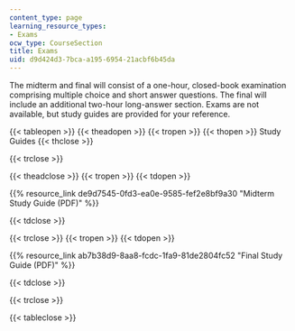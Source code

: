 ```yaml
---
content_type: page
learning_resource_types:
- Exams
ocw_type: CourseSection
title: Exams
uid: d9d424d3-7bca-a195-6954-21acbf6b45da
---
```


The midterm and final will consist of a one-hour, closed-book examination comprising multiple choice and short answer questions. The final will include an additional two-hour long-answer section. Exams are not available, but study guides are provided for your reference.

{{< tableopen >}}
{{< theadopen >}}
{{< tropen >}}
{{< thopen >}}
Study Guides
{{< thclose >}}

{{< trclose >}}

{{< theadclose >}}
{{< tropen >}}
{{< tdopen >}}


{{% resource_link de9d7545-0fd3-ea0e-9585-fef2e8bf9a30 "Midterm Study Guide (PDF)" %}}


{{< tdclose >}}

{{< trclose >}}
{{< tropen >}}
{{< tdopen >}}


{{% resource_link ab7b38d9-8aa8-fcdc-1fa9-81de2804fc52 "Final Study Guide (PDF)" %}}


{{< tdclose >}}

{{< trclose >}}

{{< tableclose >}}